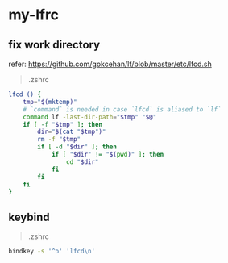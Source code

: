 # my-lfrc

## fix work directory

refer: https://github.com/gokcehan/lf/blob/master/etc/lfcd.sh

> .zshrc
```bash
lfcd () {
    tmp="$(mktemp)"
    # `command` is needed in case `lfcd` is aliased to `lf`
    command lf -last-dir-path="$tmp" "$@"
    if [ -f "$tmp" ]; then
        dir="$(cat "$tmp")"
        rm -f "$tmp"
        if [ -d "$dir" ]; then
            if [ "$dir" != "$(pwd)" ]; then
                cd "$dir"
            fi
        fi
    fi
}
```

## keybind

> .zshrc

```bash
bindkey -s '^o' 'lfcd\n'
```
